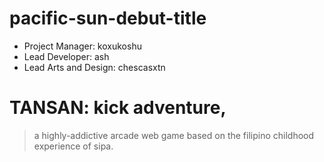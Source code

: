 # pacific-sun-debut-title

- Project Manager: koxukoshu
- Lead Developer: ash
- Lead Arts and Design: chescasxtn

# TANSAN: kick adventure, 
> a highly-addictive arcade web game based on the filipino childhood experience of sipa.